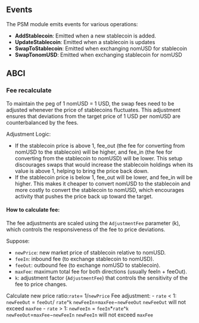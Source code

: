 
## Events

The PSM module emits events for various operations:
- **AddStablecoin**: Emitted when a new stablecoin is added.
- **UpdateStablecoin**: Emitted when a stablecoin is updates
- **SwapToStablecoin**: Emitted when exchanging nomUSD for stablecoin
- **SwapTonomUSD**: Emitted when exchanging stablecoin for nomUSD


## ABCI

### Fee recalculate
To maintain the peg of 1 nomUSD = 1 USD, the swap fees need to be adjusted whenever the price of stablecoins fluctuates. This adjustment ensures that deviations from the target price of 1 USD per nomUSD are counterbalanced by the fees.

Adjustment Logic:
- If the stablecoin price is above 1, fee_out (the fee for converting from nomUSD to the stablecoin) will be higher, and fee_in (the fee for converting from the stablecoin to nomUSD) will be lower. This setup discourages swaps that would increase the stablecoin holdings when its value is above 1, helping to bring the price back down.
- If the stablecoin price is below 1, fee_out will be lower, and fee_in will be higher. This makes it cheaper to convert nomUSD to the stablecoin and more costly to convert the stablecoin to nomUSD, which encourages activity that pushes the price back up toward the target.


#### How to calculate fee:
The fee adjustments are scaled using the `AdjustmentFee` parameter (k), which controls the responsiveness of the fee to price deviations.

Suppose:
- `newPrice`: new market price of stablecoin relative to nomUSD.
- `feeIn`: inbound fee (to exchange stablecoin to nomUSD).
- `feeOut`: outbound fee (to exchange nomUSD to stablecoin).
- `maxFee`: maximum total fee for both directions (usually feeIn + feeOut).
- `k`: adjustment factor (`AdjustmentFee`) that controls the sensitivity of the fee to price changes.

Calculate new price ratio:`rate`= 1/`newPrice`
​
Fee adjustment:
    - `rate` < 1: 
        `newFeeOut` = `feeOut`/ `rate`^`k`
        `newFeeIn`=`maxFee`−`newFeeOut`
        `newFeeOut` will not exceed `maxFee`
    - `rate` > 1: 
        `newFeeIn` = `feeIn`*`rate`^`k`
        `newFeeOut`=`maxFee`−`newFeeIn`
        `newFeeIn` will not exceed `maxFee`
